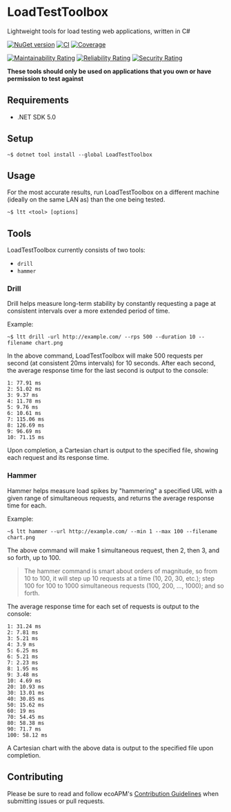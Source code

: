 # LoadTestToolbox

Lightweight tools for load testing web applications, written in C#

[![NuGet version](https://img.shields.io/nuget/v/LoadTestToolbox?logo=nuget&label=Install)](https://nuget.org/packages/LoadTestToolbox)
[![CI](https://github.com/ecoAPM/LoadTestToolbox/actions/workflows/CI.yml/badge.svg)](https://github.com/ecoAPM/LoadTestToolbox/actions/workflows/CI.yml)
[![Coverage](https://sonarcloud.io/api/project_badges/measure?project=ecoAPM_LoadTestToolbox&metric=coverage)](https://sonarcloud.io/dashboard?id=ecoAPM_LoadTestToolbox)

[![Maintainability Rating](https://sonarcloud.io/api/project_badges/measure?project=ecoAPM_LoadTestToolbox&metric=sqale_rating)](https://sonarcloud.io/dashboard?id=ecoAPM_LoadTestToolbox)
[![Reliability Rating](https://sonarcloud.io/api/project_badges/measure?project=ecoAPM_LoadTestToolbox&metric=reliability_rating)](https://sonarcloud.io/dashboard?id=ecoAPM_LoadTestToolbox)
[![Security Rating](https://sonarcloud.io/api/project_badges/measure?project=ecoAPM_LoadTestToolbox&metric=security_rating)](https://sonarcloud.io/dashboard?id=ecoAPM_LoadTestToolbox)

**These tools should only be used on applications that you own or have permission to test against**

## Requirements

- .NET SDK 5.0

## Setup

`~$ dotnet tool install --global LoadTestToolbox`

## Usage

For the most accurate results, run LoadTestToolbox on a different machine (ideally on the same LAN as) than the one being tested.

`~$ ltt <tool> [options]`

## Tools

LoadTestToolbox currently consists of two tools:
- `drill`
- `hammer`

### Drill

Drill helps measure long-term stability by constantly requesting a page at consistent intervals over a more extended period of time.

Example:

   `~$ ltt drill -url http://example.com/ --rps 500 --duration 10 --filename chart.png`
    
In the above command, LoadTestToolbox will make 500 requests per second (at consistent 20ms intervals) for 10 seconds. After each second, the average response time for the last second is output to the console:
```
1: 77.91 ms
2: 51.02 ms
3: 9.37 ms
4: 11.78 ms
5: 9.76 ms
6: 10.61 ms
7: 115.06 ms
8: 126.69 ms
9: 96.69 ms
10: 71.15 ms
```    

Upon completion, a Cartesian chart is output to the specified file, showing each request and its response time.

### Hammer

Hammer helps measure load spikes by "hammering" a specified URL with a given range of simultaneous requests, and returns the average response time for each.

Example:

`~$ ltt hammer --url http://example.com/ --min 1 --max 100 --filename chart.png`

The above command will make 1 simultaneous request, then 2, then 3, and so forth, up to 100.

> The hammer command is smart about orders of magnitude, so from 10 to 100, it will step up 10 requests at a time (10, 20, 30, etc.); step 100 for 100 to 1000 simultaneous requests (100, 200, ..., 1000); and so forth.

The average response time for each set of requests is output to the console:
```
1: 31.24 ms
2: 7.81 ms
3: 5.21 ms
4: 3.9 ms
5: 6.25 ms
6: 5.21 ms
7: 2.23 ms
8: 1.95 ms
9: 3.48 ms
10: 4.69 ms
20: 10.93 ms
30: 13.01 ms
40: 30.85 ms
50: 15.62 ms
60: 19 ms
70: 54.45 ms
80: 58.38 ms
90: 71.7 ms
100: 58.12 ms
```

A Cartesian chart with the above data is output to the specified file upon completion.

## Contributing

Please be sure to read and follow ecoAPM's [Contribution Guidelines](CONTRIBUTING.md) when submitting issues or pull requests.